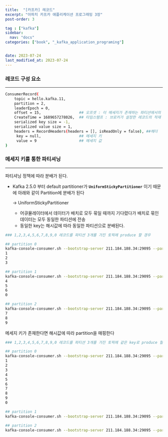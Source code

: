 ```yaml
---
title:  "[카프카] 레코드"
excerpt: "아파치 카프카 애플리케이션 프로그래밍 3장"
post-order: 3                              

tag : ["kafka"]
sidebar:
  nav: "docs"
categories: ["book", "_kafka_application_programing"]


date: 2023-07-24
last_modified_at: 2023-07-24
---
```


### 레코드 구성 요소

---

```bash
ConsumerRecord(
	topic = hello.kafka.11, 
	partition = 2, 
	leaderEpoch = 0,             
	offset = 15,                 ## 오프셋 : 이 메세지가 존재하는 파티션에서의 오프셋
	CreateTime = 1689657278026,  ## 타임스탬프 : 브로커가 설정한 레코드의 적재 시점
	serialized key size = -1,    
	serialized value size = 1, 
	headers = RecordHeaders(headers = [], isReadOnly = false), ##헤더
	 key = null,                 ## 메세지 키
	 value = 9                   ## 메세지 값
)
```

### 메세지 키를 통한 파티셔닝

---

파티셔닝 정책에 따라 분배가 된다.

- Kafka 2.5.0 부터 default partitioner가 **`UniformStickyPartitioner`** 이기 때문에 아래와 같이 Partition에 분배가 된다

  → UniformStickyPartitioner

  - 어큐뮬레이터에서 데이터가 배치로 모두 묶일 때까지 기다렸다가 배치로 묶인 데이터는 모두 동일한 파티션에 전송
  - 동일한 key는 해시값에 따라 동일한 파티션으로 분배된다.

```bash
### 1,2,3,4,5,6,7,8,9,0 레코드를 파티션 3개를 가진 토픽에 produce 할 경우 

## partition 0
kafka-console-consumer.sh --bootstrap-server 211.184.188.34:29095 --partition 0 --topic hello.kafka.11
1
2
3

## partition 1
kafka-console-consumer.sh --bootstrap-server 211.184.188.34:29095 --partition 1 --topic hello.kafka.11
4
5
6
0

## partition 2
kafka-console-consumer.sh --bootstrap-server 211.184.188.34:29095 --partition 2 --topic hello.kafka.11
7
8
9
```

메세지 키가 존재한다면 해시값에 따라 partition을 매핑한다

```bash
### 1,2,3,4,5,6,7,8,9,0 레코드를 파티션 3개를 가진 토픽에 같은 key로 produce 할 경우 

## partition 0
kafka-console-consumer.sh --bootstrap-server 211.184.188.34:29095 --partition 0 --topic hello.kafka.11
1
2
3
4
5
6
7
8
9
0

## partition 1
kafka-console-consumer.sh --bootstrap-server 211.184.188.34:29095 --partition 1 --topic hello.kafka.11

## partition 2
kafka-console-consumer.sh --bootstrap-server 211.184.188.34:29095 --partition 2 --topic hello.kafka.11
```